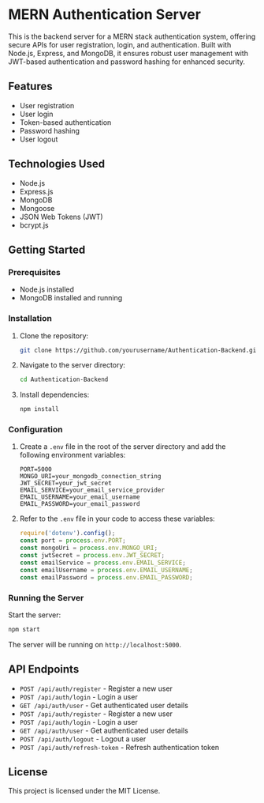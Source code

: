 # MERN Authentication Server

This is the backend server for a MERN stack authentication system, offering secure APIs for user registration, login, and authentication. Built with Node.js, Express, and MongoDB, it ensures robust user management with JWT-based authentication and password hashing for enhanced security.

## Features

- User registration
- User login
- Token-based authentication
- Password hashing
- User logout

## Technologies Used

- Node.js
- Express.js
- MongoDB
- Mongoose
- JSON Web Tokens (JWT)
- bcrypt.js

## Getting Started

### Prerequisites

- Node.js installed
- MongoDB installed and running

### Installation

1. Clone the repository:
    ```bash
    git clone https://github.com/yourusername/Authentication-Backend.git
2. Navigate to the server directory:
    ```bash
    cd Authentication-Backend
    ```
3. Install dependencies:
    ```bash
    npm install
    ```

### Configuration

1. Create a `.env` file in the root of the server directory and add the following environment variables:
    ```env
    PORT=5000
    MONGO_URI=your_mongodb_connection_string
    JWT_SECRET=your_jwt_secret
    EMAIL_SERVICE=your_email_service_provider
    EMAIL_USERNAME=your_email_username
    EMAIL_PASSWORD=your_email_password
    ```
    
2. Refer to the `.env` file in your code to access these variables:
    ```javascript
    require('dotenv').config();
    const port = process.env.PORT;
    const mongoUri = process.env.MONGO_URI;
    const jwtSecret = process.env.JWT_SECRET;
    const emailService = process.env.EMAIL_SERVICE;
    const emailUsername = process.env.EMAIL_USERNAME;
    const emailPassword = process.env.EMAIL_PASSWORD;
    ```

### Running the Server

Start the server:
```bash
npm start
```

The server will be running on `http://localhost:5000`.

## API Endpoints

- `POST /api/auth/register` - Register a new user
- `POST /api/auth/login` - Login a user
- `GET /api/auth/user` - Get authenticated user details
- `POST /api/auth/register` - Register a new user
- `POST /api/auth/login` - Login a user
- `GET /api/auth/user` - Get authenticated user details
- `POST /api/auth/logout` - Logout a user
- `POST /api/auth/refresh-token` - Refresh authentication token

## License

This project is licensed under the MIT License.